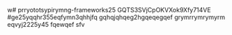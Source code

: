w# prryototsypirymng-frameworks25
GQTS3SVjCpOKVXok9Xfy714VE
#ge25yqqhr355eqfymn3qhhjfq
gqhqjqhqeg2hgqeqegqef
grymrrymrymyrm
eqvyj2225y45
fqewqef
sfv
